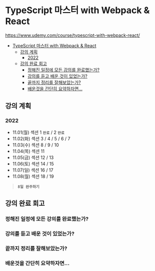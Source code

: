 # TypeScript 마스터 with Webpack & React

https://www.udemy.com/course/typescript-with-webpack-react/

-   [TypeScript 마스터 with Webpack & React](#typescript-----with-webpack---react)
    -   [강의 계획](#-----)
        -   [2022](#2022)
    -   [강의 완료 회고](#--------)
        -   [정해진 일정에 모든 강의를 완료했는가?](#---------------------)
        -   [강의를 듣고 배운 것이 있었는가?](#------------------)
        -   [끝까지 정리를 잘해보았는가?](#---------------)
        -   [배운것을 간단히 요약하자면...](#--------------)

## 강의 계획

### 2022

-   11.01(월) 섹션 1 `완료` / 2 `완료`
-   11.02(화) 섹션 3 / 4 / 5 / 6 / 7
-   11.03(수) 섹션 8 / 9 / 10
-   11.04(목) 섹션 11
-   11.05(금) 섹션 12 / 13
-   11.06(토) 섹션 14 / 15
-   11.07(일) 섹션 16 / 17
-   11.08(월) 섹션 18 / 19

> **`8일 완주하기`**

## 강의 완료 회고

### 정해진 일정에 모든 강의를 완료했는가?

>

### 강의를 듣고 배운 것이 있었는가?

>

### 끝까지 정리를 잘해보았는가?

>

### 배운것을 간단히 요약하자면...

>
